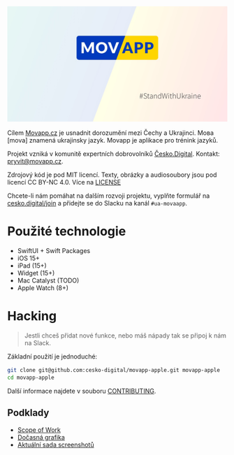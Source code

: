 ![](./.github/banner.jpg)

Cílem [Movapp.cz](Movapp.cz) je usnadnit dorozumění mezi Čechy a Ukrajinci. Mова [mova] znamená ukrajinsky jazyk. Movapp je aplikace pro trénink jazyků. 

Projekt vzniká v komunitě expertních dobrovolníků [Česko.Digital](https://cesko.digital). Kontakt: [pryvit@movapp.cz](mailto:pryvit@movapp.cz).

Zdrojový kód je pod MIT licencí. Texty, obrázky a audiosoubory jsou pod licencí CC BY-NC 4.0. Více na [LICENSE](LICENSE)

Chcete-li nám pomáhat na dalším rozvoji projektu, vyplňte formulář na [cesko.digital/join](https://cesko.digital/join) a přidejte se do Slacku na kanál `#ua-movaapp`. 

# Použité technologie

- SwiftUI + Swift Packages
- iOS 15+
- iPad (15+)
- Widget (15+)
- Mac Catalyst (TODO)
- Apple Watch (8+)

# Hacking

> Jestli chceš přidat nové funkce, nebo máš nápady tak se připoj k nám na Slack.

Základní použití je jednoduché:

```bash
git clone git@github.com:cesko-digital/movapp-apple.git movapp-apple
cd movapp-apple
```

Další informace najdete v souboru [CONTRIBUTING](CONTRIBUTING.md).

## Podklady

- [Scope of Work](https://docs.google.com/document/d/1r7OdwaUiGZKd2qcHHMGeqtTYHlOB6zOzfW9K1sxuY6s/edit?usp=sharing)
- [Dočasná grafika](https://www.sketch.com/s/5d264dba-950d-4169-8a59-9c048c9183a5/a/3OwLoqG/play)
- [Aktuální sada screenshotů](https://cesko-digital.github.io/movapp-apple/screenshots.html)

